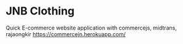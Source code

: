 # JNB Clothing

Quick E-commerce website application with commercejs, midtrans, rajaongkir
https://commercejn.herokuapp.com/
